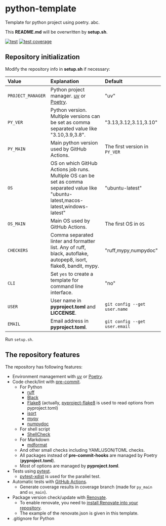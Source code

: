 # python-template

Template for python project using poetry. abc.

This **README.md** will be overwritten by **setup.sh**.

[![test](https://github.com/rcmdnk/python-template/actions/workflows/test.yml/badge.svg)](https://github.com/rcmdnk/python-template/actions/workflows/test.yml)
[![test coverage](https://img.shields.io/badge/coverage-check%20here-blue.svg)](https://github.com/rcmdnk/python-template/tree/coverage)

## Repository initialization

Modify the repository info in **setup.sh** if necessary:

| Value             | Explanation                                                                                                                           | Default                       |
| :---------------- | :------------------------------------------------------------------------------------------------------------------------------------ | :---------------------------- |
| `PROJECT_MANAGER` | Python project manager. [uv](https://docs.astral.sh/uv/) or [Poetry](https://python-poetry.org/).                                     | "uv"                          |
| `PY_VER`          | Python version. Multiple versions can be set as comma separated value like "3.10,3.9,3.8".                                            | "3.13,3.12,3.11,3.10"         |
| `PY_MAIN`         | Main python version used by GitHub Actions.                                                                                           | The first version in `PY_VER` |
| `OS`              | OS on which GitHub Actions job runs. Multiple OS can be set as comma separated value like "ubuntu-latest,macos-latest,windows-latest" | "ubuntu-latest"               |
| `OS_MAIN`         | Main OS used by GitHub Actions.                                                                                                       | The first OS in `OS`          |
| `CHECKERS`        | Comma separated linter and formatter list. Any of ruff, black, autoflake, autopep8, isort, flake8, bandit, mypy.                      | "ruff,mypy,numpydoc"          |
| `CLI`             | Set `yes` to create a template for command line interface.                                                                            | "no"                          |
| `USER`            | User name in **pyproject.toml** and **LICCENSE**.                                                                                     | `git config --get user.name`  |
| `EMAIL`           | Email address in **pyproject.toml**.                                                                                                  | `git config --get user.email` |

Run `setup.sh`.

## The repository features

The repository has following features:

- Environment management with [uv](https://docs.astral.sh/uv/) or [Poetry](https://python-poetry.org/).
- Code check/lint with [pre-commit](https://pre-commit.com/).
  - For Python
    - [ruff](https://docs.astral.sh/ruff/)
    - [Black](https://black.readthedocs.io/en/stable/)
    - [Flake8](https://flake8.pycqa.org/en/latest/) (actually, [pyproject-flake8](https://pypi.org/project/pyproject-flake8/) is used to read options from pyproject.toml)
    - [isort](https://pycqa.github.io/isort/)
    - [mypy](https://www.mypy-lang.org/)
    - [numpydoc](https://numpydoc.readthedocs.io/en/latest/)
  - For shell script
    - [ShellCheck](https://www.shellcheck.net/)
  - For Markdown
    - [mdformat](https://mdformat.readthedocs.io/en/stable/)
  - And other small checks including YAML/JSON/TOML checks.
  - All packages instead of **pre-commit-hooks** are managed by Poetry (**pyproject.toml**).
  - Most of options are managed by **pyproject.toml**.
- Tests using [pytest](https://docs.pytest.org/).
  - [pytest-xdist](https://pytest-xdist.readthedocs.io/en/latest/) is used for the parallel test.
- Automatic tests with [GitHub Actions](https://github.co.jp/features/actions).
  - Generate coverage results in coverage branch (made for `py_main` and `os_main`).
- Package version check/update with [Renovate](https://docs.renovatebot.com/).
  - To enable renovate, you need to [install Renovate into your repository](https://docs.renovatebot.com/getting-started/installing-onboarding/).
  - The example of the renovate.json is given in this template.
- .gitignore for Python
